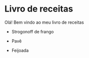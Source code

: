 # Livro de receitas 

Olá! Bem vindo ao meu livro de receitas

* Strogonoff de frango

* Pavê

* Feijoada

  

